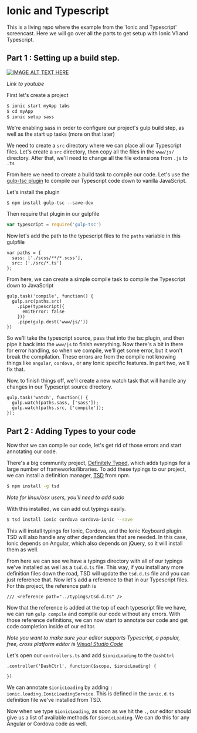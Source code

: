 # Ionic and Typescript

This is a living repo where the example from the 'Ionic and Typescript' screencast. Here we will go over all the parts to get setup with Ionic V1 and Typescript.


## Part 1 : Setting up a build step.

[![IMAGE ALT TEXT HERE](http://img.youtube.com/vi/kVegt2E72ww/0.jpg)](http://www.youtube.com/watch?v=kVegt2E72ww)

_Link to youtube_

First let's create a project

```bash
$ ionic start myApp tabs
$ cd myApp
$ ionic setup sass
```

We're enabling sass in order to configure our project's gulp build step, as well as the start up tasks (more on that later)

We need to create a `src` directory where we can place all our Typescript files. 
Let's create a `src` directory, then copy all the files in the `www/js/` directory. After that, we'll need to change all the file extensions from `.js` to `.ts`


From here we need to create a build task to compile our code.
Let's use the [gulp-tsc plugin](https://www.npmjs.com/package/gulp-tsc) to compile our Typescript code down to vanilla JavaScript.

Let's install the plugin 

```
$ npm install gulp-tsc --save-dev 
```

Then require that plugin in our gulpfile

```javascript
var typescript = require('gulp-tsc')
```

Now let's add the path to the typescript files to the `paths` variable in this gulpfile

```
var paths = {
  sass: ['./scss/**/*.scss'],
  src: ['./src/*.ts']
};
```


From here, we can create a simple compile task to compile the Typescript down to JavaScript

```
gulp.task('compile', function() {
  gulp.src(paths.src)
    .pipe(typescript({
      emitError: false
    }))
    .pipe(gulp.dest('www/js/'))
})
```

So we'll take the typescript source, pass that into the tsc plugin, and then pipe it back into the `www/js` to finish everything.
Now there's a bit in there for error handling, so when we compile, we'll get some error, but it won't break the compilation. 
These errors are from the compile not knowing things like `angular`, `cordova,` or any Ionic specific features. In part two, we'll fix that.

Now, to finish things off, we'll create a new watch task that will handle any changes in our Typescript source directory.  

```
gulp.task('watch', function() {
  gulp.watch(paths.sass, ['sass']);
  gulp.watch(paths.src, ['compile']);
});
```


## Part 2 : Adding Types to your code

Now that we can compile our code, let's get rid of those errors and start annotating our code.

There's a big community project, [Definitely Typed](https://github.com/borisyankov/DefinitelyTyped), which adds typings for a large number of frameworks/libraries. To add these typings to our project, we can install a definition manager, [TSD](http://definitelytyped.org/tsd/) from npm. 

```bash
$ npm install -g tsd
```

_Note for linux/osx users, you'll need to add sudo_

With this installed, we can add out typings easily.

```bash
$ tsd install ionic cordova cordova-ionic --save
```

This will install typings for Ionic, Cordova, and the Ionic Keyboard plugin. TSD will also handle any other dependencies that are needed. In this case, Ionic depends on Angular, which also depends on jQuery, so it will install them as well.


From here we can see we have a typings directory with all of our typings we've installed as well as a `tsd.d.ts` file. This way, if you install any more definition files down the road, TSD will update the `tsd.d.ts` file and you can just reference that. Now let's add a reference to that in our Typescript files. For this project, the reference path is 

```
/// <reference path="../typings/tsd.d.ts" />
```

Now that the reference is added at the top of each typescript file we have, we can run `gulp compile` and compile our code without any errors.
With those reference definitions, we can now start to annotate our code and get code completion inside of our editor. 

_Note you want to make sure your editor supports Typescript, a popular, free, cross platform editor is [Visual Studio Code](https://code.visualstudio.com/)_

Let's open our `controllers.ts` and add `$ionicLoading` to the `DashCtrl`

```
.controller('DashCtrl', function($scope, $ionicLoading) {

})
```

We can annotate `$ionicLoading` by adding `: ionic.loading.IonicLoadingService`. This is defined in the `ionic.d.ts` definition file we've installed from TSD.


Now when we type `$ionicLoading`, as soon as we hit the `.`, our editor should give us a list of available methods for `$ionicLoading`. We can do this for any Angular or Cordova code as well. 
